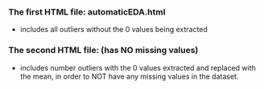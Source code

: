 ### The first HTML file: automaticEDA.html
- includes all outliers without the 0 values being extracted
### The second HTML file: (has NO missing values)
- includes number outliers with the 0 values extracted and replaced with the mean, in order to NOT have any missing values in the dataset.
